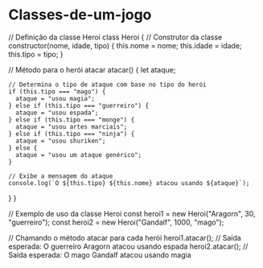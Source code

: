 ﻿# Classes-de-um-jogo
// Definição da classe Heroi
class Heroi {
  // Construtor da classe
  constructor(nome, idade, tipo) {
    this.nome = nome;
    this.idade = idade;
    this.tipo = tipo;
  }

  // Método para o herói atacar
  atacar() {
    let ataque;

    // Determina o tipo de ataque com base no tipo do herói
    if (this.tipo === "mago") {
      ataque = "usou magia";
    } else if (this.tipo === "guerreiro") {
      ataque = "usou espada";
    } else if (this.tipo === "monge") {
      ataque = "usou artes marciais";
    } else if (this.tipo === "ninja") {
      ataque = "usou shuriken";
    } else {
      ataque = "usou um ataque genérico";
    }

    // Exibe a mensagem do ataque
    console.log(`O ${this.tipo} ${this.nome} atacou usando ${ataque}`);
  }
}

// Exemplo de uso da classe Heroi
const heroi1 = new Heroi("Aragorn", 30, "guerreiro");
const heroi2 = new Heroi("Gandalf", 1000, "mago");

// Chamando o método atacar para cada herói
heroi1.atacar(); // Saída esperada: O guerreiro Aragorn atacou usando espada
heroi2.atacar(); // Saída esperada: O mago Gandalf atacou usando magia

